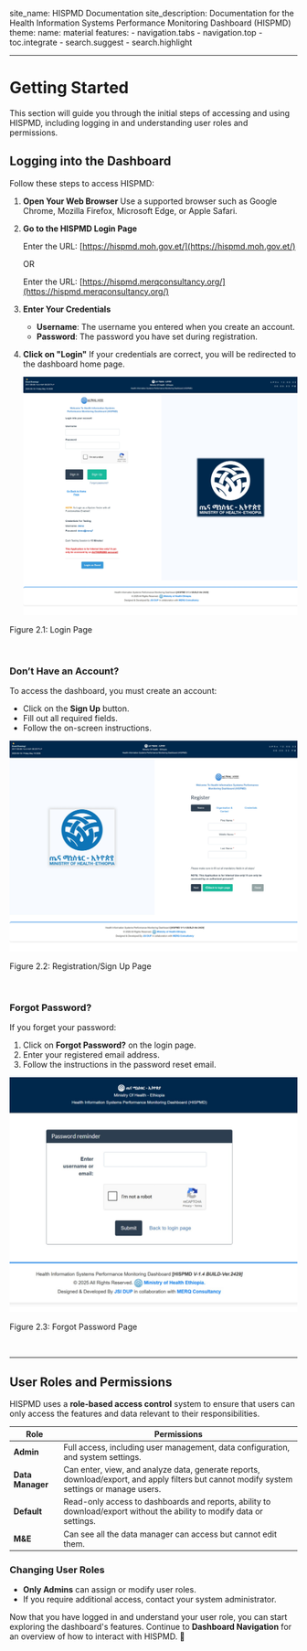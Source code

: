 site_name: HISPMD Documentation
site_description: Documentation for the Health Information Systems Performance Monitoring Dashboard (HISPMD)
theme:
  name: material
  features:
    - navigation.tabs
    - navigation.top
    - toc.integrate
    - search.suggest
    - search.highlight

---

# Getting Started

This section will guide you through the initial steps of accessing and using HISPMD, including logging in and understanding user roles and permissions.

## Logging into the Dashboard

Follow these steps to access HISPMD:

1. **Open Your Web Browser**
   Use a supported browser such as Google Chrome, Mozilla Firefox, Microsoft Edge, or Apple Safari.

2. **Go to the HISPMD Login Page**

   Enter the URL: [https://hispmd.moh.gov.et/](https://hispmd.moh.gov.et/)

    OR

   Enter the URL: [https://hispmd.merqconsultancy.org/](https://hispmd.merqconsultancy.org/)


3. **Enter Your Credentials**
   - **Username**: The username you entered when you create an account.
   - **Password**: The password you have set during registration.

4. **Click on "Login"**
   If your credentials are correct, you will be redirected to the dashboard home page.

   <img src="assets/pictures/login.jpeg" alt="login page" width="700"/>

Figure 2.1: Login Page

<br>

### Don’t Have an Account?
To access the dashboard, you must create an account:
- Click on the **Sign Up** button.
- Fill out all required fields.
- Follow the on-screen instructions.

<img src="assets/pictures/register.jpeg" alt="registration page" width="700"/>

Figure 2.2: Registration/Sign Up Page

<br>


### Forgot Password?
If you forget your password:
1. Click on **Forgot Password?** on the login page.
2. Enter your registered email address.
3. Follow the instructions in the password reset email.

<img src="assets/pictures/remind.jpeg" alt="forgot password page" width="700"/>


Figure 2.3: Forgot Password Page

<br>

---

## User Roles and Permissions

HISPMD uses a **role-based access control** system to ensure that users can only access the features and data relevant to their responsibilities.

| Role       | Permissions |
|------------|------------|
| **Admin** | Full access, including user management, data configuration, and system settings. |
| **Data Manager** | Can enter, view, and analyze data, generate reports, download/export, and apply filters but cannot modify system settings or manage users. |
| **Default** | Read-only access to dashboards and reports, ability to download/export without the ability to modify data or settings. |
| **M&E** | Can see all the data manager can access but cannot edit them. |

### Changing User Roles
- **Only Admins** can assign or modify user roles.
- If you require additional access, contact your system administrator.

Now that you have logged in and understand your user role, you can start exploring the dashboard's features. Continue to **Dashboard Navigation** for an overview of how to interact with HISPMD. 🚀
